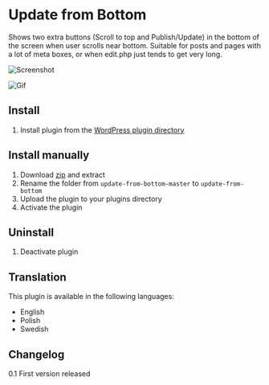 # Update from Bottom

Shows two extra buttons (Scroll to top and Publish/Update) in the bottom of the screen when user scrolls near bottom. Suitable for posts and pages with a lot of meta boxes, or when edit.php just tends to get very long.

![Screenshot](http://dropbox.urre.me/update-from-bottom.png)

![Gif](http://dropbox.urre.me/update-from-bottom.gif)

## Install
1. Install plugin from the [WordPress plugin directory](http://wordpress.org/plugins/update-from-bottom/)

## Install manually
1. Download [zip](https://github.com/urre/update-from-bottom/archive/master.zip) and extract
2. Rename the folder from `update-from-bottom-master` to `update-from-bottom`
3. Upload the plugin to your plugins directory
4. Activate the plugin

## Uninstall
1. Deactivate plugin

## Translation

This plugin is available in the following languages:

+ English
+ Polish
+ Swedish

## Changelog

0.1 First version released